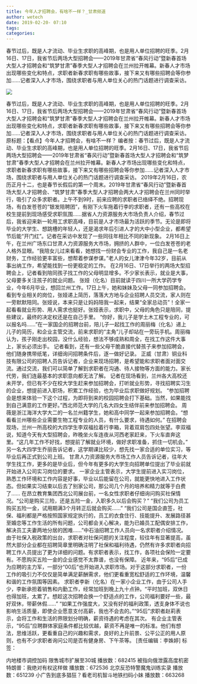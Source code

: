 ```yaml
---
title: 今年人才招聘会，有啥不一样？_甘肃频道
author: wetech
date: 2019-02-20- 07:10
tags: 
categories: 
---
```

春节过后，既是人才流动、毕业生求职的高峰期，也是用人单位招聘的旺季。2月16日、17日，我省节后两场大型招聘会——2019年甘肃省“春风行动”暨新春首场大型人才招聘会和“筑梦甘肃”春季大型人才招聘会在兰州拉开帷幕。新春人才市场出现哪些变化和特点，求职者新春求职有哪些故事，接下来又有哪些招聘会等你参加……记者深入人才市场，围绕求职者与用人单位关心的热门话题进行调查采访。
<!-- more -->
                
<img align="center" border="0" src="http://p1.ifengimg.com/a/2019_08/cca89388e1e8b07_size29_w449_h285.jpg" />
                
                
            
春节过后，既是人才流动、毕业生求职的高峰期，也是用人单位招聘的旺季。2月16日、17日，我省节后两场大型招聘会——2019年甘肃省“春风行动”暨新春首场大型人才招聘会和“筑梦甘肃”春季大型人才招聘会在兰州拉开帷幕。新春人才市场出现哪些变化和特点，求职者新春求职有哪些故事，接下来又有哪些招聘会等你参加……记者深入人才市场，围绕求职者与用人单位关心的热门话题进行调查采访。
原标题：【看点】今年人才招聘会，有啥不一样？
编者按：春节过后，既是人才流动、毕业生求职的高峰期，也是用人单位招聘的旺季。2月16日、17日，我省节后两场大型招聘会——2019年甘肃省“春风行动”暨新春首场大型人才招聘会和“筑梦甘肃”春季大型人才招聘会在兰州拉开帷幕。新春人才市场出现哪些变化和特点，求职者新春求职有哪些故事，接下来又有哪些招聘会等你参加……记者深入人才市场，围绕求职者与用人单位关心的热门话题进行调查采访。
2019年2月16日，农历正月十二，也是春节长假后的第一个周末。2019年甘肃省“春风行动”暨新春首场大型人才招聘会、“筑梦甘肃”春季大型人才招聘会两大人才招聘会在兰州同时举行，吸引了众多求职者。上午不到9时，前来应聘的求职者已络绎不绝。招聘现场，有白发苍苍的“银发陪聘团”，有刚下火车拖着行李的求职者，还有一些高校在校生提前到现场感受求职氛围……据省人力资源服务大市场负责人介绍，春节过后，我省迎来新一轮用工求职高峰，目前是人才市场最为活跃的季节。无论是即将毕业的大学生、想跳槽的年轻人，还是渴求年后引进人才的大中小型企业，都希望节后能“开门红”。记者在采访中发现了一些同往年相比不同的新现象。
2月16日上午，在兰州广场东口甘肃人力资源服务大市场，拥挤的人群中，一位白发苍苍的老人格外显眼。“我陪女儿过来看看，她想找一份财会专业的工作，我自己是一名老财务，工作经验更丰富些，想帮着参谋参谋。”老人的女儿津津今年32岁，目前从事出纳工作，希望能找到一份更稳定的工作。
在2月16日、17日举行的两场大型招聘会上，记者看到陪同孩子找工作的父母明显增多。不少家长表示，就业是大事，父母要多关注孩子的就业问题。
张娅（化名）目前就读于四川一所大学药学专业，今年6月毕业，想回兰州工作。17日上午，她和妹妹及父母一同参加招聘会。看到专业相关的岗位，张娅递上简历，落落大方地与企业招聘人员交流，家人则在一旁默默陪同。张娅说，本来只是让妈妈陪我一起来，结果“全家总动员”！全家一起看看就业形势、用人需求也挺好。张娅表示，求职中，父母的角色只是陪同，提些建议，最终的决定权还是在自己手里。
“你好，我儿子是学土木工程专业的，可以报名吗……”在一家国企的招聘台前，陪儿子一起找工作的周丽梅（化名）递上儿子的简历，和企业主管交流，前来求职的“主角”儿子却站在一旁玩手机。周丽梅认为，孩子刚走出校园，没什么经验，想法不够成熟和周全，在找工作这件大事上，家长必须出手。
记者看到，还有一些父母干脆直接代替孩子来参加招聘会，他们随身携带纸笔，详细询问招聘条件后，逐一做好记录。
正威（甘肃）铜业科技有限公司的招聘人员告诉记者，企业来现场招聘，是希望能和求职者面对面交流。通过交流，我们可以简单了解到求职者在沟通、待人接物等方面的能力。家长代劳，我们连最基本的求职意向都无法了解。
记者在现场看到，兰州各大高校还未开学，但已有不少在校大学生赶来参加招聘会，打听就业形势，寻找招聘实习生的企业，想提前进入职场，积累工作经验，也为毕业后求职做好规划。
“参加招聘会是想来体验一下这个过程，为即将到来的校园招聘会打下基础。当然，如果能找到自己满意的工作更好。”西北师范大学的几名大四女生结伴前来参加招聘会。
周薇是浙江海洋大学大二的一名兰州籍学生，她和高中同学一起来参加招聘会。“想看看兰州哪些企业需要生物工程专业的人员，有什么要求，待遇如何。”
在招聘会现场，兰州一所高校的大四学生李双福拉着行李箱，背着双肩包四处张望。李双福说，知道今天有大型招聘会，昨晚坐火车连夜从河西老家赶来，下火车直奔这里。“这几年工作不好找，想提前了解就业环境，做好求职准备，抓住一切机会。”
另一名大四学生乔丽告诉记者，这学期课比较少，想先找一家合适的单位实习，等毕业后再正式到公司上班。
甘肃人力资源服务大市场工作人员告诉记者，往年大学生找工作，更多的是毕业后，但今年有更多的大学生向招聘单位提出了毕业前就开始进入公司实习岗位的要求。
一家企业主管表示，大学生提前进入实习岗位，熟悉工作环境和工作内容是好事，毕业以后能留在公司，就能更快地进入工作状态。但如果实习结束以后去了别家公司，那公司几个月的培养和精力就等于白费了……
在昂立教育集团西北公司展台前，一名女性求职者仔细询问购买社保情况。“公司是购买三险，还是五险一金，入职多久以后会购买？”
“我们公司为员工购买五险一金，试用期满3个月转正后就会购买……”
“我们公司是国企直签，社保、福利都是严格按照国家规定执行的，员工的衣食住行、技能提升、发展路径甚至婚恋等工作生活的所有问题，公司都会关心解决，能为已婚员工配偶安排工作，解决员工夫妻两地分居的困难……”中石油招聘工作人员向一名求职者介绍情况。
由于社保入税政策的出台，求职者对社保问题的关注程度，较往年有显著提高，虽然大部分企业都在招聘简章里明确注明了社保和福利待遇，仍然有许多求职者向招聘工作人员提出了更为详细的问题。有求职者表示，找工作，各项社会保险一定要有。不愿购买五险一金的企业感觉不太靠谱，也没有保障。
近年来，“95后”已成为应聘的主力军，一部分“00后”也开始进入求职市场。对于这部分求职者，一份工作的吸引力不仅仅是简单满足薪酬需求，他们更看重宽松舒适的工作环境，温馨和谐的工作氛围等因素。
求职者李新（化名）在一家小企业工作，由于公司人手少，李新承担着销售和内勤工作，经常加班到晚上九十点钟。“平时加班，双休日也得加班，太累了。想趁这次招聘会换一个舒适点的工作，公司福利要好一些，最好双休，带薪休假……”
“如果工作强度大，又没有好的福利政策，透支身体不说也影响生活质量，即使企业愿意支付高薪，我也不会去的。”“95后”求职者赵莉表示，会将工作和生活的界限划分明确，薪资待遇的考虑在其次。
有企业主管表示，“95后”应聘群体家庭条件都比较优越，薪资不再是唯一的标准。他们有想法，思维活跃，更看重自己的兴趣和需求，良好的上升前景、公平公正的用人原则，也有不少求职者询问公司是否有健身房、下午茶等。
[责任编辑：李姝婷]
标签：
 
             
内地楼市调控加码 限售城市扩展至30城
播放数：682415
被指向俄泄露高度机密 特朗普：我绝对有权这样做
播放数：672536
北京反恐特警魔鬼训练实录
播放数：651239
小广告到底多猖狂？看老司机智斗地铁扫码小妹
播放数：663268
